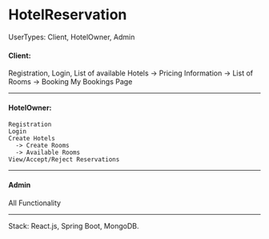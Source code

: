 # HotelReservation

UserTypes: Client, HotelOwner, Admin

#### Client: 
  Registration,
  Login,
  List of available Hotels
    -> Pricing Information
    -> List of Rooms
    -> Booking
  My Bookings Page
  
  -----------------------------------------------------------------
  
  #### HotelOwner:
    Registration
    Login
    Create Hotels
      -> Create Rooms
      -> Available Rooms
    View/Accept/Reject Reservations
    
  -----------------------------------------------------------------
  
  #### Admin
   All Functionality
  
  -----------------------------------------------------------------
  
  Stack: React.js, Spring Boot, MongoDB.
   

